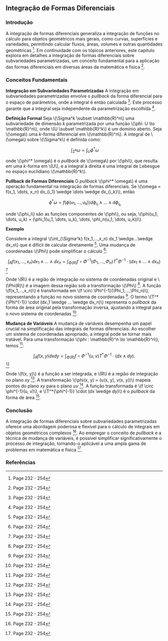 ## Integração de Formas Diferenciais

### Introdução
A integração de formas diferenciais generaliza a integração de funções no cálculo para objetos geométricos mais gerais, como curvas, superfícies e variedades, permitindo calcular fluxos, áreas, volumes e outras quantidades geométricas [^1]. Em continuidade com os tópicos anteriores, este capítulo explora em detalhes a integração de formas diferenciais sobre subvariedades parametrizadas, um conceito fundamental para a aplicação das formas diferenciais em diversas áreas da matemática e física [^1].

### Conceitos Fundamentais

**Integração em Subvariedades Parametrizadas**
A integração em subvariedades parametrizadas envolve o *pullback* da forma diferencial para o espaço de parâmetros, onde a integral é então calculada [^1]. Este processo garante que a integral seja independente da parametrização escolhida [^1].

**Definição Formal**
Seja \\(\Sigma^k \subset \mathbb{R}^n\\) uma subvariedade de dimensão *k* parametrizada por uma função \\(\phi: U \to \mathbb{R}^n\\), onde \\(U \subset \mathbb{R}^k\\) é um domínio aberto. Seja \\(\omega\\) uma *k*-forma diferencial em \\(\mathbb{R}^n\\). A integral de \\(\omega\\) sobre \\(\Sigma^k\\) é definida como:

$$\
\int_{\Sigma^k} \omega = \int_U \phi^* \omega
$$

onde \\(\phi^* \omega\\) é o *pullback* de \\(\omega\\) por \\(\phi\\), que resulta em uma *k*-forma em \\(U\\), e a integral à direita é uma integral de Lebesgue no espaço euclidiano \\(\mathbb{R}^k\\).

**Pullback de Formas Diferenciais**
O *pullback* \\(\phi^* \omega\\) é uma operação fundamental na integração de formas diferenciais. Se \\(\omega = f(x_1, \dots, x_n) dx_{i_1} \wedge \dots \wedge dx_{i_k}\\), então

$$\
\phi^* \omega = f(\phi(u_1, \dots, u_k)) d\phi_{i_1} \wedge \dots \wedge d\phi_{i_k}
$$

onde \\(\phi_i\\) são as funções componentes de \\(\phi\\), ou seja, \\(\phi(u_1, \dots, u_k) = (\phi_1(u_1, \dots, u_k), \dots, \phi_n(u_1, \dots, u_k))\\).

**Exemplo**

Considere a integral \\(\int_{\Sigma^k} f(x_1,...,x_n) dx_1 \wedge...\wedge dx_n\\) que é difícil de calcular diretamente [^1]. Uma mudança de coordenadas \\(\Phi\\) pode simplificar o cálculo [^1]:

$$\int_R f(x_1,...,x_n) dx_1 \wedge...\wedge dx_n = \int_{\Phi(R)} f \circ \Phi^{-1}(\Phi_1,...,\Phi_n) T^*{\Phi^{-1}} \cdot (dx_1 \wedge ... \wedge dx_n)$$ [^1]

Onde \\(R\\) é a região de integração no sistema de coordenadas original e \\(\Phi(R)\\) é a imagem dessa região sob a transformação \\(\Phi\\) [^1]. A função \\(f(x_1,...,x_n)\\) é transformada em \\(f \circ \Phi^{-1}(\Phi_1,...,\Phi_n)\\), representando a função no novo sistema de coordenadas [^1]. O termo \\(T^*{\Phi^{-1}} \cdot (dx_1 \wedge ... \wedge dx_n)\\) representa o *pullback* da forma de área original pela transformação inversa, ajustando a integral para o novo sistema de coordenadas [^1].

**Mudança de Variáveis**
A mudança de variáveis desempenha um papel crucial na simplificação das integrais de formas diferenciais. Ao escolher um sistema de coordenadas apropriado, a integral pode se tornar mais tratável. Para uma transformação \\(\phi : \mathbb{R}^n \to \mathbb{R}^n\\), temos [^1]:

$$\int_R f(x, y) dxdy = \int_{\Phi(R)} f \circ \Phi^{-1}(u,v) T^*{\Phi^{-1}} \cdot (dx \wedge dy).$$ [^1]

Onde \\(f(x, y)\\) é a função a ser integrada, e \\(R\\) é a região de integração no plano *xy* [^1]. A transformação \\(\phi(x, y) = (u(x, y), v(x, y))\\) mapeia pontos do plano *xy* para o plano *uv* [^1]. A função transformada é \\(f \circ \phi^{-1}(u, v)\\), e \\(T^*{\phi^{-1}} \cdot (dx \wedge dy)\\) é o *pullback* da forma de área [^1].

### Conclusão

A integração de formas diferenciais sobre subvariedades parametrizadas oferece uma abordagem poderosa e flexível para o cálculo de integrais em objetos geométricos complexos [^1]. Ao empregar o conceito de *pullback* e a técnica de mudança de variáveis, é possível simplificar significativamente o processo de integração, tornando-o aplicável a uma ampla gama de problemas em matemática e física [^1].

### Referências
[^1]: Page 232 - 254
<!-- END -->